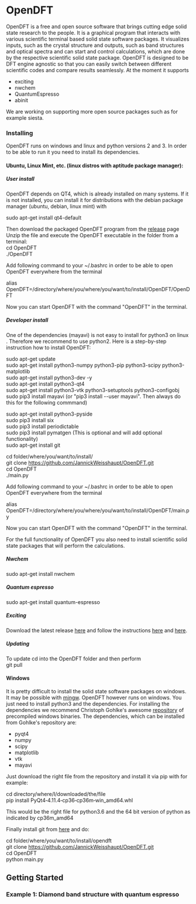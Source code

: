 # OpenDFT

OpenDFT is a free and open source software that brings cutting edge solid state research to the people.
It is a graphical program that interacts with various scientific terminal based solid state software packages.
It visualizes inputs, such as the crystal structure and outputs, such as band structures and optical spectra and can start and control calculations, which are done by the
respective scientific solid state package.
OpenDFT is designed to be DFT engine agnostic so that you can easily switch between different scientific codes and compare results seamlessly. At the moment it supports
* exciting
* nwchem
* QuantumEspresso
* abinit

We are working on supporting more open source packages such as for example siesta.

### Installing

OpenDFT runs on windows and linux and python versions 2 and 3. In order to be able to run it you need to install its dependencies.

#### Ubuntu, Linux Mint, etc. (linux distros with aptitude package manager):

##### User install

OpenDFT depends on QT4, which is already installed on many systems. 
If it is not installed, you can install it for distributions with the debian package
manager (ubuntu, debian, linux mint) with

sudo apt-get install qt4-default

Then download the packaged OpenDFT program from the [release](https://github.com/JannickWeisshaupt/OpenDFT/releases) page
Unzip the file and execute the OpenDFT executable in the folder from a terminal: <br>
cd OpenDFT<br>
./OpenDFT

Add following command to your ~/.bashrc in order to be able to open 
OpenDFT everywhere from the terminal

alias OpenDFT=/directory/where/you/where/you/want/to/install/OpenDFT/OpenDFT <br>

Now you can start OpenDFT with the command "OpenDFT" in the terminal.


##### Developer install

One of the dependencies (mayavi) is not easy to install for python3 on linux . Therefore we
recommend to use python2. Here is a step-by-step instruction how to install OpenDFT:

sudo apt-get update<br>
sudo apt-get install python3-numpy python3-pip python3-scipy python3-matplotlib<br>
sudo apt-get install python3-dev -y <br>
sudo apt-get install python3-qt4 <br>
sudo apt-get install python3-vtk python3-setuptools python3-configobj <br>
sudo pip3 install mayavi (or "pip3 install --user mayavi". 
Then always do this for the following commmand) <br>

sudo apt-get install python3-pyside <br>
sudo pip3 install six <br>
sudo pip3 install periodictable <br>
sudo pip3 install pymatgen (This is optional and will add optional functionality)<br>
sudo apt-get install git <br>

cd folder/where/you/want/to/install/ <br>
git clone https://github.com/JannickWeisshaupt/OpenDFT.git <br>
cd OpenDFT <br>
./main.py <br>

Add following command to your ~/.bashrc in order to be able to open 
OpenDFT everywhere from the terminal

alias OpenDFT=/directory/where/you/where/you/want/to/install/OpenDFT/main.py <br>

Now you can start OpenDFT with the command "OpenDFT" in the terminal.

For the full functionality of OpenDFT you also need to install scientific solid state packages
that will perform the calculations.

##### Nwchem
sudo apt-get install nwchem

##### Quantum espresso
sudo apt-get install quantum-espresso

##### Exciting
Download the latest release [here](http://exciting-code.org/carbon) and follow the instructions [here](http://exciting-code.org/carbon-download-and-compile-exciting) 
and [here](http://exciting-code.org/carbon-tutorial-scripts-and-environment-variables).

##### Updating
To update cd into the OpenDFT folder and then perform <br>
git pull

#### Windows

It is pretty difficult to install the solid state software packages on windows. It may be possible
with [mingw](http://www.mingw.org/). OpenDFT however runs on windows. You just need to install python3
and the dependencies. For installing the dependencies we recommend Christoph Gohlke's awesome
[repository](https://www.lfd.uci.edu/~gohlke/pythonlibs/) of precompiled windows binaries. 
The dependencies, which can be installed from Gohlke's repository are:
+ pyqt4
+ numpy
+ scipy
+ matplotlib
+ vtk
+ mayavi

Just download the right file from the repository and install it via pip with for example:

cd directory/where/I/downloaded/the/file <br>
pip install PyQt4‑4.11.4‑cp36‑cp36m‑win_amd64.whl

This would be the right file for python3.6 and the 64 bit version of python as indicated by
cp36m_amd64

Finally install git from [here](https://git-scm.com/) and do:

cd folder/where/you/want/to/install/opendft <br>
git clone https://github.com/JannickWeisshaupt/OpenDFT.git <br>
cd OpenDFT <br>
python main.py <br>

## Getting Started

### Example 1: Diamond band structure with quantum espresso